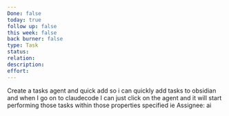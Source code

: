```yaml
---
Done: false
today: true
follow up: false
this week: false
back burner: false
type: Task
status:
relation:
description:
effort:
---
```

Create a tasks agent and quick add so i can quickly add tasks to obsidian and when I go on to claudecode I can just click on the agent and it will start performing those tasks within those properties specified ie Assignee: ai

